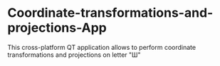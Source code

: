 # Coordinate-transformations-and-projections-App
This cross-platform QT application allows to perform coordinate transformations and projections on letter "Ш"
